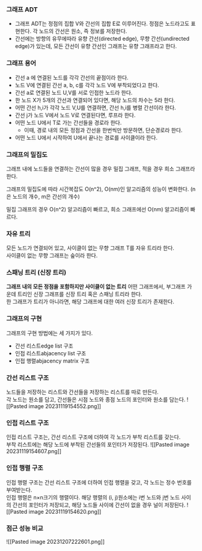 ### 그래프 ADT
- 그래프 ADT는 정점의 집합 V와 간선의 집합 E로 이루어진다. 정점은 노드라고도 표현한다. 각 노드의 간선은 원소, 즉 정보를 저장한다.
- 간선에는 방향의 유무에따라 유향 간선(directed edge), 무향 간선(undirected edge)가 있는데, 모든 간선이 유향 간선인 그래프는 유향 그래프라고 한다.
### 그래프 용어
- 간선 a 에 연결된 노드를 각각 간선의 끝점이라 한다.
- 노드 V에 연결된 간선 a, b, c를 각각 노드 V에 부착되었다고 한다.
- 간선 a로 연결된 노드 U,V를 서로 인접한 노드라 한다.
- 한 노드 X가 5개의 간선과 연결되어 있다면, 해당 노드의 차수는 5라 한다.
- 어떤 간선 h,i가 각각 노드 V,U를 연결하면, 간선 h,i를 병렬 간선이라 한다.
- 간선 j가 노드 V에서 노드 V로 연결된다면, 루프라 한다.
- 어떤 노드 U에서 T로 가는 간선들을 경로라 한다.
    - 이때, 경로 내의 모든 정점과 간선을 한번씩만 방문하면, 단순경로라 한다.
- 어떤 노드 U에서 시작하여 U에서 끝나는 경로를 사이클이라 한다.
### 그래프의 밀집도

그래프 내에 노드들을 연결하는 간선이 많을 경우 밀집 그래프, 적을 경우 희소 그래프라 한다.

그래프의 밀집도에 따라 시간복잡도 O(n^2), O(nm)인 알고리즘의 성능이 변화한다. (n은 노드의 개수, m은 간선의 개수)

밀집 그래프의 경우 O(n^2) 알고리즘이 빠르고, 희소 그래프에선 O(nm) 알고리즘이 빠르다.

### 자유 트리

모든 노드가 연결되어 있고, 사이클이 없는 무향 그래프 T를 자유 트리라 한다.  
사이클이 없는 무향 그래프는 숲이라 한다.

### 스패닝 트리 (신장 트리)
**그래프 내의 모든 정점을 포함하지만 사이클이 없는 트리**
어떤 그래프에서, 부그래프 가운데 트리인 신장 그래프를 신장 트리 혹은 스패닝 트리라 한다.  
한 그래프가 트리가 아니라면, 해당 그래프에 대한 여러 신장 트리가 존재한다.

### 그래프의 구현

그래프의 구현 방법에는 세 가지가 있다.

- 간선 리스트edge list 구조
- 인접 리스트abjacency list 구조
- 인접 행렬abjacency matrix 구조

### 간선 리스트 구조

노드들을 저장하는 리스트와 간선들을 저장하는 리스트를 따로 만든다.  
각 노드는 원소를 담고, 간선들은 시점 노드와 종점 노드의 포인터와 원소를 담는다.
![[Pasted image 20231119154552.png]]
### 인접 리스트 구조

인접 리스트 구조는, 간선 리스트 구조에 더하여 각 노드가 부착 리스트를 갖는다.  
부착 리스트에는 해당 노드에 부착된 간선들의 포인터가 저장된다.
![[Pasted image 20231119154607.png]]

### 인접 행렬 구조

인접 행렬 구조는 간선 리스트 구조에 더하여 인접 행렬을 갖고, 각 노드는 정수 번호를 부여받는다.  
인접 행렬은 n×n크기의 행렬이다. 해당 행렬의 (i, j)원소에는 i번 노드와 j번 노드 사이의 간선의 포인터가 저장되고, 해당 노드들 사이에 간선이 없을 경우 널이 저장된다.
![[Pasted image 20231119154620.png]]

### 점근 성능 비교
![[Pasted image 20231207222601.png]]
